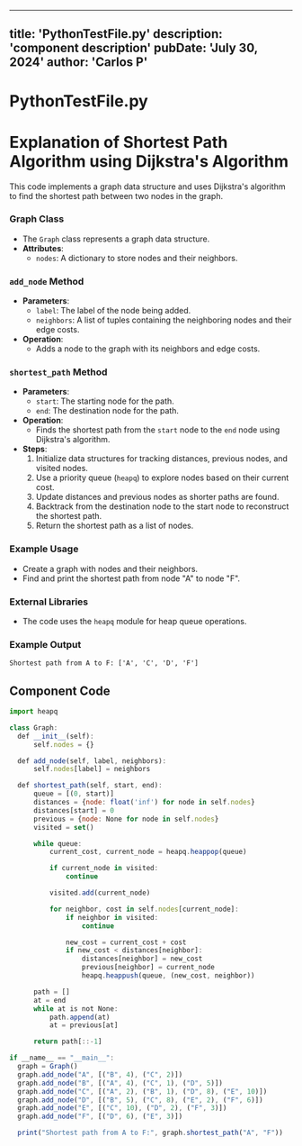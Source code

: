 ---
  title: 'PythonTestFile.py'
  description: 'component description'
  pubDate: 'July 30, 2024'
  author: 'Carlos P'
  ---
  
  
  
  # PythonTestFile.py
  # Explanation of Shortest Path Algorithm using Dijkstra's Algorithm

This code implements a graph data structure and uses Dijkstra's algorithm to find the shortest path between two nodes in the graph.

### Graph Class
- The `Graph` class represents a graph data structure.
- **Attributes**:
  - `nodes`: A dictionary to store nodes and their neighbors.

### `add_node` Method
- **Parameters**:
  - `label`: The label of the node being added.
  - `neighbors`: A list of tuples containing the neighboring nodes and their edge costs.
- **Operation**:
  - Adds a node to the graph with its neighbors and edge costs.

### `shortest_path` Method
- **Parameters**:
  - `start`: The starting node for the path.
  - `end`: The destination node for the path.
- **Operation**:
  - Finds the shortest path from the `start` node to the `end` node using Dijkstra's algorithm.
- **Steps**:
  1. Initialize data structures for tracking distances, previous nodes, and visited nodes.
  2. Use a priority queue (`heapq`) to explore nodes based on their current cost.
  3. Update distances and previous nodes as shorter paths are found.
  4. Backtrack from the destination node to the start node to reconstruct the shortest path.
  5. Return the shortest path as a list of nodes.

### Example Usage
- Create a graph with nodes and their neighbors.
- Find and print the shortest path from node "A" to node "F".

### External Libraries
- The code uses the `heapq` module for heap queue operations.

### Example Output
```
Shortest path from A to F: ['A', 'C', 'D', 'F']
```
  
  ## Component Code
  ```jsx
  import heapq

class Graph:
    def __init__(self):
        self.nodes = {}

    def add_node(self, label, neighbors):
        self.nodes[label] = neighbors

    def shortest_path(self, start, end):
        queue = [(0, start)]
        distances = {node: float('inf') for node in self.nodes}
        distances[start] = 0
        previous = {node: None for node in self.nodes}
        visited = set()

        while queue:
            current_cost, current_node = heapq.heappop(queue)

            if current_node in visited:
                continue

            visited.add(current_node)

            for neighbor, cost in self.nodes[current_node]:
                if neighbor in visited:
                    continue

                new_cost = current_cost + cost
                if new_cost < distances[neighbor]:
                    distances[neighbor] = new_cost
                    previous[neighbor] = current_node
                    heapq.heappush(queue, (new_cost, neighbor))

        path = []
        at = end
        while at is not None:
            path.append(at)
            at = previous[at]

        return path[::-1]

if __name__ == "__main__":
    graph = Graph()
    graph.add_node("A", [("B", 4), ("C", 2)])
    graph.add_node("B", [("A", 4), ("C", 1), ("D", 5)])
    graph.add_node("C", [("A", 2), ("B", 1), ("D", 8), ("E", 10)])
    graph.add_node("D", [("B", 5), ("C", 8), ("E", 2), ("F", 6)])
    graph.add_node("E", [("C", 10), ("D", 2), ("F", 3)])
    graph.add_node("F", [("D", 6), ("E", 3)])

    print("Shortest path from A to F:", graph.shortest_path("A", "F"))
  ```
  